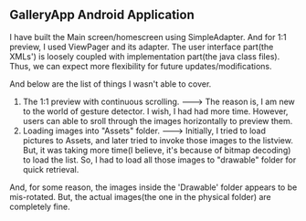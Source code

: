 GalleryApp Android Application
------------------------------

I have built the Main screen/homescreen using SimpleAdapter. And for 1:1 preview, I used ViewPager and its adapter. The user interface part(the XMLs') is loosely coupled with implementation part(the java class files). Thus, we can expect more flexibility for future updates/modifications.

And below are the list of things I wasn't able to cover.
1. The 1:1 preview with continuous scrolling.    --->   The reason is, I am new to the world of gesture detector. I wish, I had had more time. However, users can able to sroll through the images horizontally to preview them.
2. Loading images into "Assets" folder.   ---> Initially, I tried to load pictures to Assets, and later tried to invoke those images to the listview. But, it was taking more time(I believe, it's because of bitmap decoding) to load the list. So, I had to load all those images to "drawable" folder for quick retrieval.


And, for some reason, the images inside the 'Drawable' folder appears to be mis-rotated. But, the actual images(the one in the physical folder) are completely fine.

